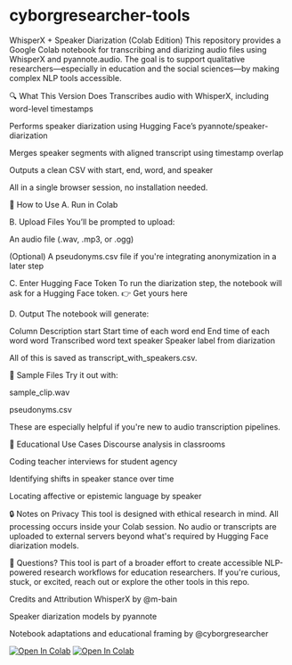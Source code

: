 # cyborgresearcher-tools

WhisperX + Speaker Diarization (Colab Edition)
This repository provides a Google Colab notebook for transcribing and diarizing audio files using WhisperX and pyannote.audio. The goal is to support qualitative researchers—especially in education and the social sciences—by making complex NLP tools accessible.

🔍 What This Version Does
Transcribes audio with WhisperX, including word-level timestamps

Performs speaker diarization using Hugging Face’s pyannote/speaker-diarization

Merges speaker segments with aligned transcript using timestamp overlap

Outputs a clean CSV with start, end, word, and speaker

All in a single browser session, no installation needed.

🚀 How to Use
A. Run in Colab

B. Upload Files
You’ll be prompted to upload:

An audio file (.wav, .mp3, or .ogg)

(Optional) A pseudonyms.csv file if you're integrating anonymization in a later step

C. Enter Hugging Face Token
To run the diarization step, the notebook will ask for a Hugging Face token.
👉 Get yours here

D. Output
The notebook will generate:

Column	Description
start	Start time of each word
end	End time of each word
word	Transcribed word text
speaker	Speaker label from diarization

All of this is saved as transcript_with_speakers.csv.

📂 Sample Files
Try it out with:

sample_clip.wav

pseudonyms.csv

These are especially helpful if you're new to audio transcription pipelines.

🧠 Educational Use Cases
Discourse analysis in classrooms

Coding teacher interviews for student agency

Identifying shifts in speaker stance over time

Locating affective or epistemic language by speaker

🔒 Notes on Privacy
This tool is designed with ethical research in mind. All processing occurs inside your Colab session. No audio or transcripts are uploaded to external servers beyond what's required by Hugging Face diarization models.

👋 Questions?
This tool is part of a broader effort to create accessible NLP-powered research workflows for education researchers. If you're curious, stuck, or excited, reach out or explore the other tools in this repo.


Credits and Attribution
WhisperX by @m-bain

Speaker diarization models by pyannote

Notebook adaptations and educational framing by @cyborgresearcher

[![Open In Colab](https://colab.research.google.com/assets/colab-badge.svg)](https://colab.research.google.com/github/mrhallonline/cyborgresearcher-tools/blob/main/whisperx_colab_edition.ipynb)
[![Open In Colab](https://colab.research.google.com/assets/colab-badge.svg)](https://colab.research.google.com/github/mrhallonline/cyborgresearcher-tools/blob/main/whisperx_colab_updated.ipynb)

